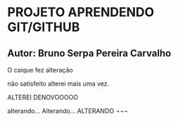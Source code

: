 #    PROJETO APRENDENDO GIT/GITHUB

## Autor: Bruno Serpa Pereira Carvalho

O caique fez alteração

não satisfeito alterei mais uma vez.

ALTEREI DENOVOOOOO

alterando... Alterando... ALTERANDO ¬¬¬